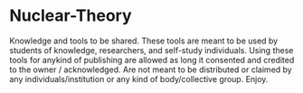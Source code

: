 # Nuclear-Theory
Knowledge and tools to be shared.
These tools are meant to be used by students of knowledge, researchers, and self-study individuals.
Using these tools for anykind of publishing are allowed as long it consented and credited to the owner / acknowledged.
Are not meant to be distributed or claimed by any individuals/institution or any kind of body/collective group.
Enjoy.
